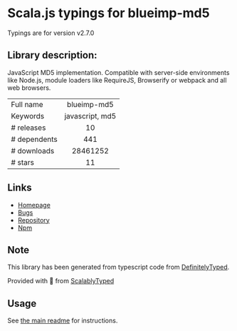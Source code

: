 
# Scala.js typings for blueimp-md5

Typings are for version v2.7.0

## Library description:
JavaScript MD5 implementation. Compatible with server-side environments like Node.js, module loaders like RequireJS, Browserify or webpack and all web browsers.

|                    |                 |
| ------------------ | :-------------: |
| Full name          | blueimp-md5 |
| Keywords           | javascript, md5 |
| # releases         | 10 |
| # dependents       | 441 |
| # downloads        | 28461252 |
| # stars            | 11 |

## Links
- [Homepage](https://github.com/blueimp/JavaScript-MD5)
- [Bugs](https://github.com/blueimp/JavaScript-MD5/issues)
- [Repository](https://github.com/blueimp/JavaScript-MD5)
- [Npm](https://www.npmjs.com/package/blueimp-md5)
    


## Note
This library has been generated from typescript code from [DefinitelyTyped](https://definitelytyped.org).

Provided with :purple_heart: from [ScalablyTyped](https://github.com/oyvindberg/ScalablyTyped)

## Usage
See [the main readme](../../readme.md) for instructions.


